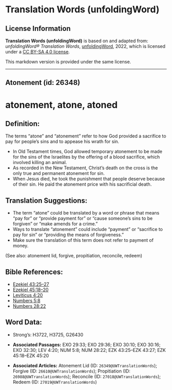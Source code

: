 # Translation Words (unfoldingWord)

## License Information

**Translation Words (unfoldingWord)** is based on and adapted from: _unfoldingWord® Translation Words_, [unfoldingWord](https://unfoldingword.org/utw), 2022, which is licensed under a [CC BY-SA 4.0 license](https://creativecommons.org/licenses/by-sa/4.0/legalcode.en).

This markdown version is provided under the same license.



--------------------------------

## Atonement (id: 26348)

atonement, atone, atoned
========================

Definition:
-----------

The terms “atone” and “atonement” refer to how God provided a sacrifice to pay for people’s sins and to appease his wrath for sin.

* In Old Testament times, God allowed temporary atonement to be made for the sins of the Israelites by the offering of a blood sacrifice, which involved killing an animal.
* As recorded in the New Testament, Christ’s death on the cross is the only true and permanent atonement for sin.
* When Jesus died, he took the punishment that people deserve because of their sin. He paid the atonement price with his sacrificial death.

Translation Suggestions:
------------------------

* The term “atone” could be translated by a word or phrase that means “pay for” or “provide payment for” or “cause someone’s sins to be forgiven” or “make amends for a crime.”
* Ways to translate “atonement” could include “payment” or “sacrifice to pay for sin” or “providing the means of forgiveness.”
* Make sure the translation of this term does not refer to payment of money.

(See also: atonement lid, forgive, propitiation, reconcile, redeem)

Bible References:
-----------------

* [Ezekiel 43:25–27](https://ref.ly/Ezek43:25-Ezek43:27)
* [Ezekiel 45:18–20](https://ref.ly/Ezek45:18-Ezek45:20)
* [Leviticus 4:20](https://ref.ly/Lev4:20)
* [Numbers 5:8](https://ref.ly/Num5:8)
* [Numbers 28:22](https://ref.ly/Num28:22)

Word Data:
----------

* Strong’s: H3722, H3725, G26430

* **Associated Passages:** EXO 29:33; EXO 29:36; EXO 30:10; EXO 30:16; EXO 32:30; LEV 4:20; NUM 5:8; NUM 28:22; EZK 43:25–EZK 43:27; EZK 45:18–EZK 45:20
* **Associated Articles:** Atonement Lid (ID: `26349@UWTranslationWords`); Forgive (ID: `26610@UWTranslationWords`); Propitiation (ID: `26988@UWTranslationWords`); Reconcile (ID: `27018@UWTranslationWords`); Redeem (ID: `27019@UWTranslationWords`)


